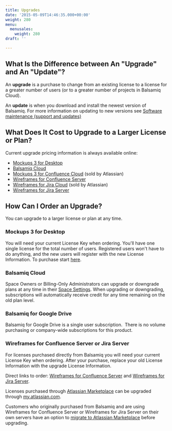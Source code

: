 ```yaml
---
title: Upgrades
date: '2015-05-09T14:46:35.000+00:00'
weight: 280
menu:
  menusales:
    weight: 280
draft: ''

---
```


## What Is the Difference between An "Upgrade" and An "Update"?

An **upgrade** is a purchase to change from an existing license to a license for a greater number of users (or to a greater number of projects in Balsamiq Cloud).

An **update** is when you download and install the newest version of Balsamiq. For more information on updating to new versions see [Software maintenance (support and updates)](/sales/maintenance/)

## What Does It Cost to Upgrade to a Larger License or Plan?

Current upgrade pricing information is always available online:

*   [Mockups 3 for Desktop](https://balsamiq.com/buy/desktopupgrades/)
*   [Balsamiq Cloud](http://balsamiq.com/buy/#cloud)
*   [Mockups 3 for Confluence Cloud](https://marketplace.atlassian.com/plugins/com.balsamiq.mockups.confluence/cloud/pricing) (sold by Atlassian)
*   [Wireframes for Confluence Server](https://balsamiq.com/buy/#cu)
*   [Wireframes for Jira Cloud](https://marketplace.atlassian.com/plugins/com.balsamiq.mockups.jira/cloud/pricing) (sold by Atlassian)
*   [Wireframes for Jira Server](https://balsamiq.com/buy/#ju)

## How Can I Order an Upgrade?

You can upgrade to a larger license or plan at any time.

### Mockups 3 for Desktop

You will need your current License Key when ordering. You'll have one single license for the total number of users. Registered users won't have to do anything, and the new users will register with the new License Information. To purchase start [here](https://balsamiq.com/buy/#du).

### Balsamiq Cloud

Space Owners or Billing-Only Administrators can upgrade or downgrade plans at any time in their [Space Settings](/sales/cloudsubscriptions/#changing-your-plan). When upgrading or downgrading, subscriptions will automatically receive credit for any time remaining on the old plan level.

### Balsamiq for Google Drive

Balsamiq for Google Drive is a single user subscription.  There is no volume purchasing or company-wide subscriptions for this product.

### Wireframes for Confluence Server or Jira Server

For licenses purchased directly from Balsamiq you will need your current License Key when ordering. After your purchase, replace your old License Information with the upgrade License Information.

Direct links to order: [Wireframes for Confluence Server](https://balsamiq.com/buy/#cu) and [Wireframes for Jira Server](https://balsamiq.com/buy/#ju).

Licenses purchased through [Atlassian Marketplace](/sales/marketplace/) can be upgraded through [my.atlassian.com](https://my.atlassian.com).

Customers who originally purchased from Balsamiq and are using Wireframes for Confluence Server or Wireframes for Jira Server on their own servers have an option to [migrate to Atlassian Marketplace](/sales/atlassianmigrating/) before upgrading.
